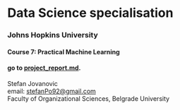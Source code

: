 Data Science specialisation
==========================
### Johns Hopkins University
#### Course 7: Practical Machine Learning

#### go to [project_report.md](https://github.com/Angemon92/Practical-Machine-Learning/blob/master/project_report.md).

Stefan Jovanovic   
email: stefanPo92@gmail.com   
Faculty of Organizational Sciences, Belgrade University 

